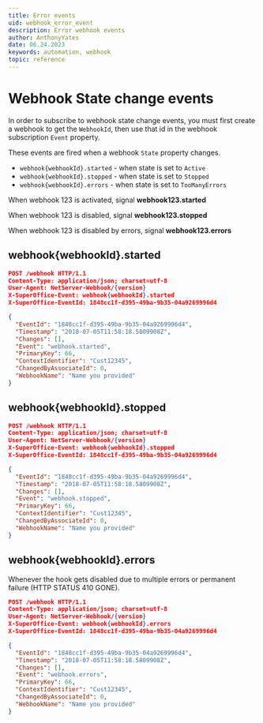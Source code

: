 ```yaml
---
title: Error events
uid: webhook_error_event
description: Error webhook events
author: AnthonyYates
date: 06.24.2023
keywords: automation, webhook
topic: reference
---
```


# Webhook State change events

In order to subscribe to webhook state change events, you must first create a webhook to get the `WebhookId`, then use that id in the webhook subscription `Event` property.

These events are fired when a webhook `State` property changes.

* `webhook{webhookId}.started` - when state is set to `Active`
* `webhook{webhookId}.stopped` - when state is set to `Stopped`
* `webhook{webhookId}.errors`  - when state is set to `TooManyErrors`

When webhook 123 is activated, signal **webhook123.started**

When webhook 123 is disabled, signal **webhook123.stopped**

When webhook 123 is disabled by errors, signal **webhook123.errors**

## webhook{webhookId}.started

```json
POST /webhook HTTP/1.1
Content-Type: application/json; charset=utf-8
User-Agent: NetServer-Webhook/{version}
X-SuperOffice-Event: webhook{webhookId}.started
X-SuperOffice-EventId: 1848cc1f-d395-49ba-9b35-04a9269996d4

{
  "EventId": "1848cc1f-d395-49ba-9b35-04a9269996d4",
  "Timestamp": "2018-07-05T11:58:18.5809908Z",
  "Changes": [],
  "Event": "webhook.started",
  "PrimaryKey": 66,
  "ContextIdentifier": "Cust12345",
  "ChangedByAssociateId": 0,
  "WebhookName": "Name you provided"
}
```

## webhook{webhookId}.stopped

```json
POST /webhook HTTP/1.1
Content-Type: application/json; charset=utf-8
User-Agent: NetServer-Webhook/{version}
X-SuperOffice-Event: webhook{webhookId}.stopped
X-SuperOffice-EventId: 1848cc1f-d395-49ba-9b35-04a9269996d4

{
  "EventId": "1848cc1f-d395-49ba-9b35-04a9269996d4",
  "Timestamp": "2018-07-05T11:58:18.5809908Z",
  "Changes": [],
  "Event": "webhook.stopped",
  "PrimaryKey": 66,
  "ContextIdentifier": "Cust12345",
  "ChangedByAssociateId": 0,
  "WebhookName": "Name you provided"
}
```

## webhook{webhookId}.errors

Whenever the hook gets disabled due to multiple errors or permanent failure (HTTP STATUS 410 GONE).

```json
POST /webhook HTTP/1.1
Content-Type: application/json; charset=utf-8
User-Agent: NetServer-Webhook/{version}
X-SuperOffice-Event: webhook{webhookId}.errors
X-SuperOffice-EventId: 1848cc1f-d395-49ba-9b35-04a9269996d4

{
  "EventId": "1848cc1f-d395-49ba-9b35-04a9269996d4",
  "Timestamp": "2018-07-05T11:58:18.5809908Z",
  "Changes": [],
  "Event": "webhook.errors",
  "PrimaryKey": 66,
  "ContextIdentifier": "Cust12345",
  "ChangedByAssociateId": 0,
  "WebhookName": "Name you provided"
}
```
